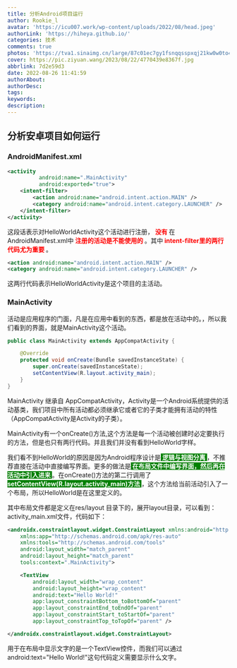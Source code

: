 ```yaml
---
title: 分析Android项目运行
author: Rookie_l
avatar: 'https://icu007.work/wp-content/uploads/2022/08/head.jpeg'
authorLink: 'https://hiheya.github.io/'
categories: 技术
comments: true
photos: 'https://tva1.sinaimg.cn/large/87c01ec7gy1fsnqqsspxqj21kw0w0to4.jpg'
cover: https://pic.ziyuan.wang/2023/08/22/4770439e8367f.jpg
abbrlink: 7d2e59d3
date: 2022-08-26 11:41:59
authorAbout:
authorDesc:
tags:
keywords:
description:
---
```


## 分析安卓项目如何运行

### AndroidManifest.xml

```xml
<activity
          android:name=".MainActivity"
          android:exported="true">
    <intent-filter>
        <action android:name="android.intent.action.MAIN" />
        <category android:name="android.intent.category.LAUNCHER" />
    </intent-filter>
</activity>
```

这段话表示对HelloWorldActivity这个活动进行注册，<font color = "red"><strong> 没有 </strong></font> 在AndroidManifest.xml中<font color = "red"><strong> 注册的活动是不能使用的 </strong></font> 。其中<font color = "red"><strong> intent-filter里的两行代码尤为重要 </strong></font> 。

```xml
<action android:name="android.intent.action.MAIN" />
<category android:name="android.intent.category.LAUNCHER" />
```

这两行代码表示HelloWorldActivity是这个项目的主活动。

### MainActivity

活动是应用程序的门面，凡是在应用中看到的东西，都是放在活动中的。，所以我们看到的界面，就是MainActivity这个活动。

```java
public class MainActivity extends AppCompatActivity {

    @Override
    protected void onCreate(Bundle savedInstanceState) {
        super.onCreate(savedInstanceState);
        setContentView(R.layout.activity_main);
    }
}
```

MainActivity 继承自 AppCompatActivity，Activity是一个Android系统提供的活动基类，我们项目中所有活动都必须继承它或者它的子类才能拥有活动的特性（AppCompatActivity是Activity的子类）。

MainActivity有一个onCreate()方法,这个方法是每一个活动被创建时必定要执行的方法，但是也只有两行代码。并且我们并没有看到HelloWorld字样。

我们看不到HelloWorld的原因是因为Android程序设计是<font style="background:green" font color = white><strong> 逻辑与视图分离 </strong></font> ，不推荐直接在活动中直接编写界面。更多的做法是<font style="background:green" font color = white><strong> 在布局文件中编写界面，然后再在活动中引入进来 </strong></font> 。在onCreate()方法的第二行调用了<font style="background:green" font color = white><strong> setContentView(R.layout.activity_main)方法 </strong></font> ，这个方法给当前活动引入了一个布局，所以HelloWorld是在这里定义的。

其中布局文件都是定义在res/layout 目录下的，展开layout目录，可以看到：activity_main.xml文件，代码如下：

```xml
<androidx.constraintlayout.widget.ConstraintLayout xmlns:android="http://schemas.android.com/apk/res/android"
    xmlns:app="http://schemas.android.com/apk/res-auto"
    xmlns:tools="http://schemas.android.com/tools"
    android:layout_width="match_parent"
    android:layout_height="match_parent"
    tools:context=".MainActivity">

    <TextView
        android:layout_width="wrap_content"
        android:layout_height="wrap_content"
        android:text="Hello World!"
        app:layout_constraintBottom_toBottomOf="parent"
        app:layout_constraintEnd_toEndOf="parent"
        app:layout_constraintStart_toStartOf="parent"
        app:layout_constraintTop_toTopOf="parent" />

</androidx.constraintlayout.widget.ConstraintLayout>
```

用于在布局中显示文字的是一个TextView控件，而我们可以通过android:text="Hello World!"这句代码定义需要显示什么文字。



